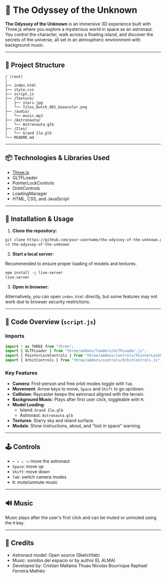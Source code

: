 # 🌌 The Odyssey of the Unknown

**The Odyssey of the Unknown** is an immersive 3D experience built with Three.js where you explore a mysterious world in space as an astronaut. You control the character, walk across a floating island, and discover the secrets of the universe, all set in an atmospheric environment with background music.

---

## 📁 Project Structure

```
/ (root)
│
├── index.html
├── style.css
├── script.js
├── /Texture/
│   ├── stars.jpg
│   └── Tiles_Dutch_001_basecolor.png
├── /audio/
│   └── music.mp3
├── /Astronauta/
│   └── Astronauta.glb
├── /Iles/
│   └── Grand Ile.glb
└── README.md
```

---

## 📦 Technologies & Libraries Used

- [Three.js](https://threejs.org/)
- GLTFLoader
- PointerLockControls
- OrbitControls
- LoadingManager
- HTML, CSS, and JavaScript

---

## 🚀 Installation & Usage

1. **Clone the repository:**

```bash
git clone https://github.com/your-username/the-odyssey-of-the-unknown.git
cd the-odyssey-of-the-unknown
```

2. **Start a local server:**

Recommended to ensure proper loading of models and textures.

```bash
npm install -g live-server
live-server
```

3. **Open in browser:**

Alternatively, you can open `index.html` directly, but some features may not work due to browser security restrictions.

---

## 🧠 Code Overview (`script.js`)

### Imports

```js
import * as THREE from "three";
import { GLTFLoader } from "three/addons/loaders/GLTFLoader.js";
import { PointerLockControls } from "three/addons/controls/PointerLockControls.js";
import { OrbitControls } from "three/addons/controls/OrbitControls.js";
```

### Key Features

- **Camera**: First-person and free orbit modes toggle with `Tab`.
- **Movement**: Arrow keys to move, `Space` and `Shift` to go up/down.
- **Collision**: Raycaster keeps the astronaut aligned with the terrain.
- **Background Music**: Plays after first user click, toggleable with `M`.
- **Model Loading**:
  - Island: `Grand Ile.glb`
  - Astronaut: `Astronauta.glb`
- **Textures**: Starry sky and island surface.
- **Modals**: Show instructions, about, and "lost in space" warning.

---

## 🕹️ Controls

- `← ↑ ↓ →`: move the astronaut
- `Space`: move up
- `Shift`: move down
- `Tab`: switch camera modes
- `M`: mute/unmute music

---

## 🔊 Music

Music plays after the user's first click and can be muted or unmuted using the `M` key.

---

## 🧱 Credits

- Astronaut model: Open source (Sketchfab)
- Music: sonidos del espacio or by author EL ALMA)
- Developed by: Cristian Mallama  Thuau Nicolas Bournique Raphael Ferreira Mathéo

